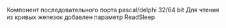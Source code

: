 Компонент последовательного порта pascal/delphi 32/64 bit
Для чтения из кривых железок добавлен параметр ReadSleep
